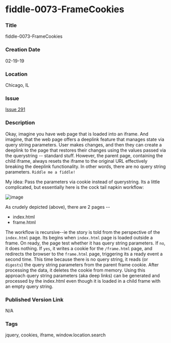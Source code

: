 fiddle-0073-FrameCookies
======

### Title

fiddle-0073-FrameCookies


### Creation Date

02-19-19


### Location

Chicago, IL


### Issue

[Issue 291](https://github.com/bradyhouse/house/issues/291)

### Description

Okay, imagine you have web page that is loaded into an iframe. And imagine, that the web page offers a deeplink feature that manages state via query string parameters. User makes changes, and then they can create a deeplink to the page that restores their changes using the values passed via the querystring -- standard stuff. However, the parent page, containing the child iframe, always resets the iframe to the original URL effectively breaking the deeplink functionality. In other words, there are no query string parameters. `Riddle me a fiddle!`

My idea:  Pass the parameters via cookie instead of querystring.  Its a little complicated, but essentially here is the cock tail napkin workflow: 

![image](https://user-images.githubusercontent.com/2453457/53063756-e4c8b200-348a-11e9-9524-f88e0d4bb41c.png)


As crudely depicted (above), there are 2 pages --

* index.html
* frame.html

The workflow is recursive--ie the story is told from the perspective of the `index.html` page. Its begins when `index.html` page is loaded outside a frame.  On ready, the page test whether it has
query string parameters. If `no`, it does nothing.  If `yes`, it writes a cookie for the `/frame.html` page, and
redirects the browser to the `frame.html` page, triggering its a ready event a second time.  This time because there is no query string, it reads (or `digests`) the query string parameters 
from the parent frame cookie. After processing the data, it deletes the cookie from memory.  Using this approach
query string parameters (aka deep links) can be generated and processed by the index.html even though it is loaded in
a child frame with an empty query string.


### Published Version Link

N/A 


### Tags

jquery, cookies, iframe, window.location.search
